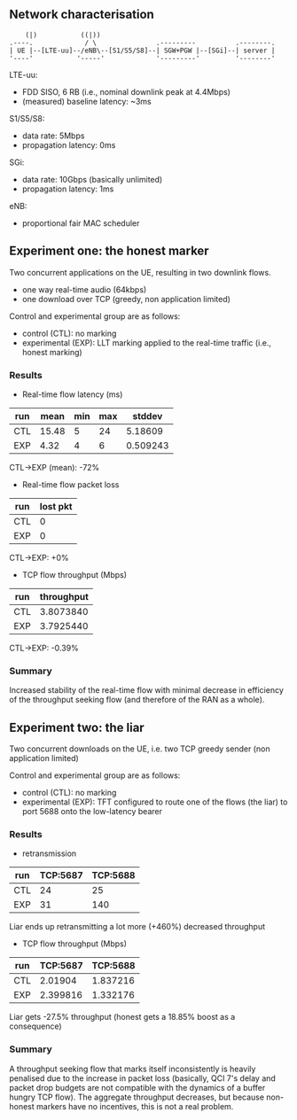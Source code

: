 ## Network characterisation

```
    (|)           ((|))
.----.             / \               .---------          .--------.
| UE |--[LTE-uu]--/eNB\--[S1/S5/S8]--| SGW+PGW |--[SGi]--| server |
'----'           '-----'             '---------'         '--------'
```

LTE-uu:
  - FDD SISO, 6 RB (i.e., nominal downlink peak at 4.4Mbps)
  - (measured) baseline latency: ~3ms

S1/S5/S8:
  - data rate: 5Mbps
  - propagation latency: 0ms

SGi:
  - data rate: 10Gbps (basically unlimited)
  - propagation latency: 1ms

eNB:
  - proportional fair MAC scheduler

## Experiment one: the honest marker

Two concurrent applications on the UE, resulting in two downlink flows.

- one way real-time audio (64kbps)
- one download over TCP (greedy, non application limited)

Control and experimental group are as follows:

- control (CTL): no marking
- experimental (EXP): LLT marking applied to the real-time traffic (i.e., honest marking)
  
### Results

- Real-time flow latency (ms)

| run | mean  | min | max | stddev   |
|-----|-------|-----|-----|----------|
| CTL | 15.48 | 5   | 24  | 5.18609  |
| EXP | 4.32  | 4   | 6   | 0.509243 |

CTL->EXP (mean): -72%

- Real-time flow packet loss

| run | lost pkt |
|-----|----------|
| CTL | 0        |
| EXP | 0        |

CTL->EXP: +0%

- TCP flow throughput (Mbps)

| run | throughput |
|-----|------------|
| CTL | 3.8073840  |  (86.5% of total downlink theoretical bandwidth)
| EXP | 3.7925440  |  (86.2% of total downlink theoretical bandwidth)

CTL->EXP: -0.39%

### Summary

Increased stability of the real-time flow with minimal decrease in efficiency
of the throughput seeking flow (and therefore of the RAN as a whole).

## Experiment two: the liar

Two concurrent downloads on the UE, i.e. two TCP greedy sender (non application limited)

Control and experimental group are as follows:

- control (CTL): no marking
- experimental (EXP): TFT configured to route one of the flows (the liar) to
  port 5688 onto the low-latency bearer
  
### Results

- retransmission

| run | TCP:5687 | TCP:5688
|-----|----------|-----------
| CTL | 24       | 25
| EXP | 31       | 140

Liar ends up retransmitting a lot more (+460%) decreased throughput

- TCP flow throughput (Mbps)

| run | TCP:5687 | TCP:5688
|-----|----------|-----------
| CTL | 2.01904  | 1.837216
| EXP | 2.399816 | 1.332176

Liar gets -27.5% throughput (honest gets a 18.85% boost as a consequence)


### Summary

A throughput seeking flow that marks itself inconsistently is heavily penalised
due to the increase in packet loss (basically, QCI 7's delay and packet drop
budgets are not compatible with the dynamics of a buffer hungry TCP flow).
The aggregate throughput decreases, but because non-honest markers have no
incentives, this is not a real problem.
